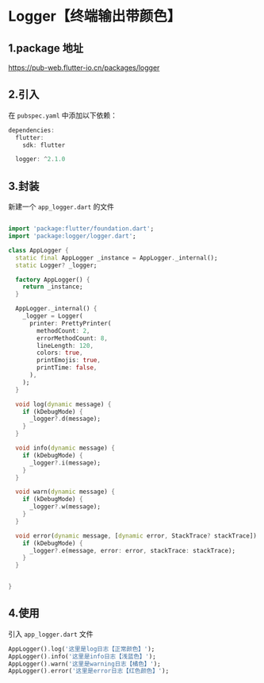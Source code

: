 # Logger【终端输出带颜色】

## 1.package 地址

https://pub-web.flutter-io.cn/packages/logger

## 2.引入

在 `pubspec.yaml` 中添加以下依赖：

```dart
dependencies:
  flutter:
    sdk: flutter

  logger: ^2.1.0
```

## 3.封装

新建一个 `app_logger.dart` 的文件

```dart

import 'package:flutter/foundation.dart';
import 'package:logger/logger.dart';

class AppLogger {
  static final AppLogger _instance = AppLogger._internal();
  static Logger? _logger;

  factory AppLogger() {
    return _instance;
  }

  AppLogger._internal() {
    _logger = Logger(
      printer: PrettyPrinter(
        methodCount: 2,
        errorMethodCount: 8,
        lineLength: 120,
        colors: true,
        printEmojis: true,
        printTime: false,
      ),
    );
  }

  void log(dynamic message) {
    if (kDebugMode) {
      _logger?.d(message);
    }
  }

  void info(dynamic message) {
    if (kDebugMode) {
      _logger?.i(message);
    }
  }

  void warn(dynamic message) {
    if (kDebugMode) {
      _logger?.w(message);
    }
  }

  void error(dynamic message, [dynamic error, StackTrace? stackTrace]) {
    if (kDebugMode) {
      _logger?.e(message, error: error, stackTrace: stackTrace);
    }
  }


}
```

## 4.使用

引入 `app_logger.dart` 文件

```dart
AppLogger().log('这里是log日志【正常颜色】');
AppLogger().info('这里是info日志【浅蓝色】');
AppLogger().warn('这里是warning日志【橘色】');
AppLogger().error('这里是error日志【红色颜色】');
```
